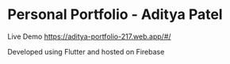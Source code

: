 # Personal Portfolio - Aditya Patel

Live Demo
https://aditya-portfolio-217.web.app/#/

Developed using Flutter and hosted on Firebase
